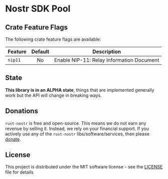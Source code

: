 # Nostr SDK Pool

## Crate Feature Flags

The following crate feature flags are available:

| Feature             | Default | Description                                                                              |
| ------------------- | :-----: | ---------------------------------------------------------------------------------------- |
| `nip11`             |   No    | Enable NIP-11: Relay Information Document                                                |

## State

**This library is in an ALPHA state**, things that are implemented generally work but the API will change in breaking ways.

## Donations

`rust-nostr` is free and open-source. This means we do not earn any revenue by selling it. Instead, we rely on your financial support. If you actively use any of the `rust-nostr` libs/software/services, then please [donate](https://rust-nostr.org/donate).

## License

This project is distributed under the MIT software license - see the [LICENSE](../../LICENSE) file for details